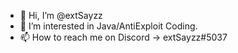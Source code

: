 - 👋 Hi, I’m @extSayzz
- 👀 I’m interested in Java/AntiExploit Coding.
- 📫 How to reach me on Discord -> extSayzz#5037
